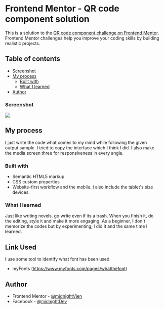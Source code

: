 # Frontend Mentor - QR code component solution

This is a solution to the [QR code component challenge on Frontend Mentor](https://www.frontendmentor.io/challenges/qr-code-component-iux_sIO_H). Frontend Mentor challenges help you improve your coding skills by building realistic projects.

## Table of contents

- [Screenshot](#screenshot)
- [My process](#my-process)
  - [Built with](#built-with)
  - [What I learned](#what-i-learned)
- [Author](#author)

### Screenshot

![](./screenshot.jpg)

## My process

I just write the code what comes to my mind while following the given output sample. I tried to copy the interface which I think I did. I also make the media screen three for responsiveness in every angle.

### Built with

- Semantic HTML5 markup
- CSS custom properties
- Website-first workflow and the mobile. I also include the tablet's size devices.

### What I learned

Just like writing novels, go write even if its a trash. When you finish it, do the editing, style it and make it more engaging. As a beginner, I don't memorize the codes but by experimenting, I did it and the same time I learned.

## Link Used

I use some tool to identify what font has been used.

- myFonts (https://www.myfonts.com/pages/whatthefont)

## Author

- Frontend Mentor - [@midnightVien](https://www.frontendmentor.io/profile/MidnightVien)
- Facebook - [@midnightDev](https://www.facebook.com/midnightdev)
